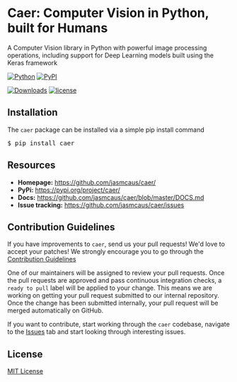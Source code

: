 # Caer: Computer Vision in Python, built for Humans
A Computer Vision library in Python with powerful image processing operations, including support for Deep Learning models built using the Keras framework

[![Python](https://img.shields.io/pypi/pyversions/caer.svg?style=plastic)](https://pypi.org/project/caer/)
[![PyPI](https://badge.fury.io/py/caer.svg)](https://pypi.org/project/caer/)

[![Downloads](https://pepy.tech/badge/caer)](https://pepy.tech/project/caer)
[![license](https://img.shields.io/github/license/mashape/apistatus.svg?maxAge=2592000)](https://github.com/jasmcaus/caer/blob/master/LICENSE)

## Installation
The `caer` package can be installed via a simple pip install command 

<pre>$ pip install caer</pre>

## Resources

- **Homepage:** <https://github.com/jasmcaus/caer/>
- **PyPi:** <https://pypi.org/project/caer/>
- **Docs:** <https://github.com/jasmcaus/caer/blob/master/DOCS.md>
- **Issue tracking:** <https://github.com/jasmcaus/caer/issues>

## Contribution Guidelines

If you have improvements to `caer`, send us your pull requests! We'd love to accept your patches! We strongly encourage you to go through the [Contribution Guidelines](CONTRIBUTING.md)

One of our maintainers will be assigned to review your pull requests. Once the pull requests are approved and pass continuous integration checks, a `ready to pull` label will be applied to your change. This means we are working on getting your pull request submitted to our internal repository. Once the change has been submitted internally, your pull request will be merged automatically on GitHub.

If you want to contribute, start working through the `caer` codebase, navigate to the
[Issues](https://github.com/jasmcaus/caer/issues) tab and start looking through interesting issues. 

## License

[MIT License](https://github.com/jasmcaus/caer/blob/master/LICENSE)